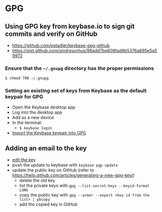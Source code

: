 # GPG

## Using GPG key from keybase.io to sign git commits and verify on GitHub

* <https://github.com/pstadler/keybase-gpg-github>
* <https://gist.github.com/sindresorhus/98add7be608fad6b5376a895e5a59972>

### Ensure that the `~/.gnupg` directory has the proper permissions

```sh
$ chmod 700 ~/.gnupg
```

### Setting an existing set of keys from Keybase as the default keypair for GPG

* Open the Keybase desktop app
* Log into the desktop app
* Add as a new device
* In the terminal:
  * `$ keybase login`
* [Import the Keybase keypair into GPG](https://github.com/pstadler/keybase-gpg-github#import-key-to-gpg-on-another-host)

## Adding an email to the key

* [edit the key](https://www.katescomment.com/how-to-add-additional-email-addresses-to-your-gpg-identity/)
* push the update to keybase with `keybase pgp update`
* update the public key on GitHub (refer to <https://help.github.com/articles/generating-a-new-gpg-key/>)
  * delete the old key
  * list the private keys with `gpg --list-secret-keys --keyid-format LONG`
  * copy the public key with `gpg --armor --export <key id from the list> | pbcopy`
  * add the copied key in GitHub
